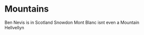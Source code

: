 Mountains
=============

Ben Nevis
	is in Scotland
Snowdon
Mont Blanc
	isnt even a Mountain
Hellvellyn
